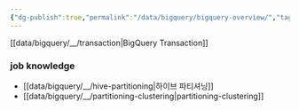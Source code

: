 ```yaml
---
{"dg-publish":true,"permalink":"/data/bigquery/bigquery-overview/","tags":["bigquery","overview"],"dgHomeLink":true,"dgShowBacklinks":true,"dgShowLocalGraph":true,"dgEnableSearch":true,"dgLinkPreview":"ture","noteIcon":"","created":"2024-10-02T18:51:46.000+09:00"}
---
```



[[data/bigquery/__/transaction\|BigQuery Transaction]]

### job knowledge
- [[data/bigquery/__/hive-partitioning\|하이브 파티셔닝]]
- [[data/bigquery/__/partitioning-clustering\|partitioning-clustering]]
